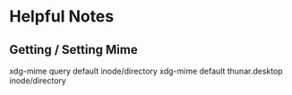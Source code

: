 # Helpful Notes #

## Getting / Setting Mime ##
xdg-mime query default inode/directory
xdg-mime default thunar.desktop inode/directory
